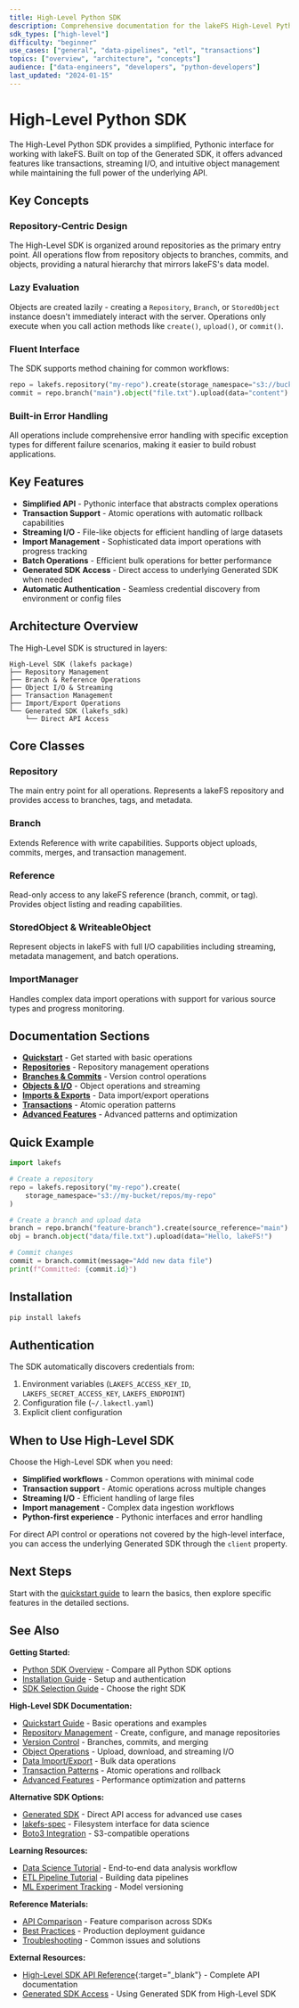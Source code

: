 ```yaml
---
title: High-Level Python SDK
description: Comprehensive documentation for the lakeFS High-Level Python SDK
sdk_types: ["high-level"]
difficulty: "beginner"
use_cases: ["general", "data-pipelines", "etl", "transactions"]
topics: ["overview", "architecture", "concepts"]
audience: ["data-engineers", "developers", "python-developers"]
last_updated: "2024-01-15"
---
```


# High-Level Python SDK

The High-Level Python SDK provides a simplified, Pythonic interface for working with lakeFS. Built on top of the Generated SDK, it offers advanced features like transactions, streaming I/O, and intuitive object management while maintaining the full power of the underlying API.

## Key Concepts

### Repository-Centric Design
The High-Level SDK is organized around repositories as the primary entry point. All operations flow from repository objects to branches, commits, and objects, providing a natural hierarchy that mirrors lakeFS's data model.

### Lazy Evaluation
Objects are created lazily - creating a `Repository`, `Branch`, or `StoredObject` instance doesn't immediately interact with the server. Operations only execute when you call action methods like `create()`, `upload()`, or `commit()`.

### Fluent Interface
The SDK supports method chaining for common workflows:
```python
repo = lakefs.repository("my-repo").create(storage_namespace="s3://bucket/path")
commit = repo.branch("main").object("file.txt").upload(data="content").commit("Add file")
```

### Built-in Error Handling
All operations include comprehensive error handling with specific exception types for different failure scenarios, making it easier to build robust applications.

## Key Features

- **Simplified API** - Pythonic interface that abstracts complex operations
- **Transaction Support** - Atomic operations with automatic rollback capabilities
- **Streaming I/O** - File-like objects for efficient handling of large datasets
- **Import Management** - Sophisticated data import operations with progress tracking
- **Batch Operations** - Efficient bulk operations for better performance
- **Generated SDK Access** - Direct access to underlying Generated SDK when needed
- **Automatic Authentication** - Seamless credential discovery from environment or config files

## Architecture Overview

The High-Level SDK is structured in layers:

```
High-Level SDK (lakefs package)
├── Repository Management
├── Branch & Reference Operations  
├── Object I/O & Streaming
├── Transaction Management
├── Import/Export Operations
└── Generated SDK (lakefs_sdk)
    └── Direct API Access
```

## Core Classes

### Repository
The main entry point for all operations. Represents a lakeFS repository and provides access to branches, tags, and metadata.

### Branch
Extends Reference with write capabilities. Supports object uploads, commits, merges, and transaction management.

### Reference  
Read-only access to any lakeFS reference (branch, commit, or tag). Provides object listing and reading capabilities.

### StoredObject & WriteableObject
Represent objects in lakeFS with full I/O capabilities including streaming, metadata management, and batch operations.

### ImportManager
Handles complex data import operations with support for various source types and progress monitoring.

## Documentation Sections

- **[Quickstart](quickstart.md)** - Get started with basic operations
- **[Repositories](repositories.md)** - Repository management operations
- **[Branches & Commits](branches-and-commits.md)** - Version control operations
- **[Objects & I/O](objects-and-io.md)** - Object operations and streaming
- **[Imports & Exports](imports-and-exports.md)** - Data import/export operations
- **[Transactions](transactions.md)** - Atomic operation patterns
- **[Advanced Features](advanced.md)** - Advanced patterns and optimization

## Quick Example

```python
import lakefs

# Create a repository
repo = lakefs.repository("my-repo").create(
    storage_namespace="s3://my-bucket/repos/my-repo"
)

# Create a branch and upload data
branch = repo.branch("feature-branch").create(source_reference="main")
obj = branch.object("data/file.txt").upload(data="Hello, lakeFS!")

# Commit changes
commit = branch.commit(message="Add new data file")
print(f"Committed: {commit.id}")
```

## Installation

```bash
pip install lakefs
```

## Authentication

The SDK automatically discovers credentials from:
1. Environment variables (`LAKEFS_ACCESS_KEY_ID`, `LAKEFS_SECRET_ACCESS_KEY`, `LAKEFS_ENDPOINT`)
2. Configuration file (`~/.lakectl.yaml`)
3. Explicit client configuration

## When to Use High-Level SDK

Choose the High-Level SDK when you need:
- **Simplified workflows** - Common operations with minimal code
- **Transaction support** - Atomic operations across multiple changes
- **Streaming I/O** - Efficient handling of large files
- **Import management** - Complex data ingestion workflows
- **Python-first experience** - Pythonic interfaces and error handling

For direct API control or operations not covered by the high-level interface, you can access the underlying Generated SDK through the `client` property.

## Next Steps

Start with the [quickstart guide](quickstart.md) to learn the basics, then explore specific features in the detailed sections.

## See Also

**Getting Started:**
- [Python SDK Overview](../index.md) - Compare all Python SDK options
- [Installation Guide](../getting-started.md) - Setup and authentication
- [SDK Selection Guide](../index.md#sdk-selection-decision-matrix) - Choose the right SDK

**High-Level SDK Documentation:**
- [Quickstart Guide](quickstart.md) - Basic operations and examples
- [Repository Management](repositories.md) - Create, configure, and manage repositories
- [Version Control](branches-and-commits.md) - Branches, commits, and merging
- [Object Operations](objects-and-io.md) - Upload, download, and streaming I/O
- [Data Import/Export](imports-and-exports.md) - Bulk data operations
- [Transaction Patterns](transactions.md) - Atomic operations and rollback
- [Advanced Features](advanced.md) - Performance optimization and patterns

**Alternative SDK Options:**
- [Generated SDK](../generated-sdk/index.md) - Direct API access for advanced use cases
- [lakefs-spec](../lakefs-spec/index.md) - Filesystem interface for data science
- [Boto3 Integration](../boto3/index.md) - S3-compatible operations

**Learning Resources:**
- [Data Science Tutorial](../tutorials/data-science-workflow.md) - End-to-end data analysis workflow
- [ETL Pipeline Tutorial](../tutorials/etl-pipeline.md) - Building data pipelines
- [ML Experiment Tracking](../tutorials/ml-experiment-tracking.md) - Model versioning

**Reference Materials:**
- [API Comparison](../reference/api-comparison.md) - Feature comparison across SDKs
- [Best Practices](../reference/best-practices.md) - Production deployment guidance
- [Troubleshooting](../reference/troubleshooting.md) - Common issues and solutions

**External Resources:**
- [High-Level SDK API Reference](https://pydocs-lakefs.lakefs.io){:target="_blank"} - Complete API documentation
- [Generated SDK Access](../generated-sdk/direct-access.md) - Using Generated SDK from High-Level SDK